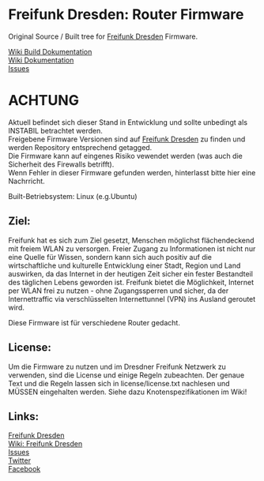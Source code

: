 Freifunk Dresden: Router Firmware
=================================

Original Source / Built tree for <a href="https://www.freifunk-dresden.de">Freifunk Dresden</a> Firmware.<br/>

[Wiki Build Dokumentation](https://wiki.freifunk-dresden.de/index.php/Firmware_selber_bauen)<br/>
[Wiki Dokumentation](https://wiki.freifunk-dresden.de/index.php/Dokumentation)<br/>
[Issues](https://gitlab.freifunk-dresden.de/firmware-developer/firmware/issues)<br/>

ACHTUNG
=======
Aktuell befindet sich dieser Stand in Entwicklung und sollte unbedingt als INSTABIL betrachtet werden.<br/>
Freigebene Firmware Versionen sind auf <a href="https://www.freifunk-dresden.de">Freifunk Dresden</a> zu finden und werden
Repository entsprechend getagged.<br/>
Die Firmware kann auf eingenes Risiko vewendet werden (was auch die Sicherheit des Firewalls betrifft).<br/>
Wenn Fehler in dieser Firmware gefunden werden, hinterlasst bitte hier eine Nachrricht.


Built-Betriebsystem: Linux (e.g.Ubuntu)

Ziel:
----
Freifunk hat es sich zum Ziel gesetzt, Menschen möglichst flächendeckend mit freiem WLAN zu versorgen. Freier Zugang zu Informationen ist nicht nur eine Quelle für Wissen, sondern kann sich auch positiv auf die wirtschaftliche und kulturelle Entwicklung einer Stadt, Region und Land auswirken, da das Internet in der heutigen Zeit sicher ein fester Bestandteil des täglichen Lebens geworden ist. Freifunk bietet die Möglichkeit, Internet per WLAN frei zu nutzen - ohne Zugangssperren und sicher, da der Internettraffic via verschlüsselten Internettunnel (VPN) ins Ausland geroutet wird.

Diese Firmware ist für verschiedene Router gedacht.

License:
--------
Um die Firmware zu nutzen und im Dresdner Freifunk Netzwerk zu verwenden, sind die License und einige Regeln
zubeachten. Der genaue Text und die Regeln lassen sich in license/license.txt nachlesen und MÜSSEN eingehalten werden.
Siehe dazu Knotenspezifikationen im Wiki!

Links:
------
[Freifunk Dresden](https://www.freifunk-dresden.de)<br/>
[Wiki: Freifunk Dresden](https://wiki.freifunk-dresden.de)<br/>
[Issues](https://gitlab.freifunk-dresden.de/firmware-developer/firmware/issues)<br/>
[Twitter](https://twitter.com/ddmesh)<br/>
[Facebook](https://www.facebook.com/FreifunkDresden)
